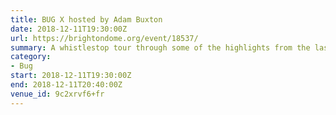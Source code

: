 ```yaml
---
title: BUG X hosted by Adam Buxton
date: 2018-12-11T19:30:00Z
url: https://brightondome.org/event/18537/
summary: A whistlestop tour through some of the highlights from the last ten years of the big-screen music video showcase, BUG.
category:
- Bug
start: 2018-12-11T19:30:00Z
end: 2018-12-11T20:40:00Z
venue_id: 9c2xrvf6+fr
---
```

